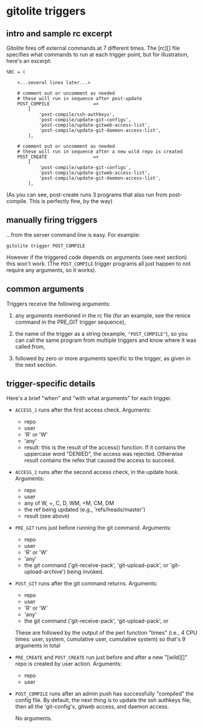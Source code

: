 # gitolite triggers

## intro and sample rc excerpt

Gitolite fires off external commands at 7 different times.  The [rc][] file
specifies what commands to run at each trigger point, but for illustration,
here's an excerpt:

    %RC = (

        <...several lines later...>

        # comment out or uncomment as needed
        # these will run in sequence after post-update
        POST_COMPILE                =>
            [
                'post-compile/ssh-authkeys',
                'post-compile/update-git-configs',
                'post-compile/update-gitweb-access-list',
                'post-compile/update-git-daemon-access-list',
            ],

        # comment out or uncomment as needed
        # these will run in sequence after a new wild repo is created
        POST_CREATE                 =>
            [
                'post-compile/update-git-configs',
                'post-compile/update-gitweb-access-list',
                'post-compile/update-git-daemon-access-list',
            ],

(As you can see, post-create runs 3 programs that also run from post-compile.
This is perfectly fine, by the way)

## manually firing triggers

...from the server command line is easy.  For example:

    gitolite trigger POST_COMPILE

However if the triggered code depends on arguments (see next section) this
won't work.  (The `POST_COMPILE` trigger programs all just happen to not
require any arguments, so it works).

## common arguments

Triggers receive the following arguments:

1.  any arguments mentioned in the rc file (for an example, see the renice
    command in the PRE_GIT trigger sequence),

2.  the name of the trigger as a string (example, `"POST_COMPILE"`), so you
    can call the same program from multiple triggers and know where it was
    called from,

3.  followed by zero or more arguments specific to the trigger, as given in
    the next section.

## trigger-specific details

Here's a brief "when" and "with what arguments" for each trigger.

  * `ACCESS_1` runs after the first access check.  Arguments:
      * repo
      * user
      * 'R' or 'W'
      * 'any'
      * result: this is the result of the access() function.  If it contains
        the uppercase word "DENIED", the access was rejected.  Otherwise
        result contains the refex that caused the access to succeed.

  * `ACCESS_2` runs after the second access check, in the update hook.
    Arguments:
      * repo
      * user
      * any of W, +, C, D, WM, +M, CM, DM
      * the ref being updated (e.g., 'refs/heads/master')
      * result (see above)

  * `PRE_GIT` runs just before running the git command.  Arguments:
      * repo
      * user
      * 'R' or 'W'
      * 'any'
      * the git command ('git-receive-pack', 'git-upload-pack', or
        'git-upload-archive') being invoked.

  * `POST_GIT` runs after the git command returns.  Arguments:
      * repo
      * user
      * 'R' or 'W'
      * 'any'
      * the git command ('git-receive-pack', 'git-upload-pack', or

    These are followed by the output of the perl function "times" (i.e., 4 CPU
    times: user, system, cumulative user, cumulative system) so that's 9
    arguments in total

  * `PRE_CREATE` and `POST_CREATE` run just before and after a new "[wild][]"
    repo is created by user action.  Arguments:
      * repo
      * user

  * `POST_COMPILE` runs after an admin push has successfully "compiled" the
    config file.  By default, the next thing is to update the ssh authkeys
    file, then all the 'git-config's, gitweb access, and daemon access.

    No arguments.
